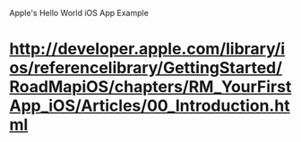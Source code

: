Apple's Hello World iOS App Example

http://developer.apple.com/library/ios/referencelibrary/GettingStarted/RoadMapiOS/chapters/RM_YourFirstApp_iOS/Articles/00_Introduction.html
======================
